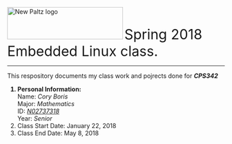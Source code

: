 <!DOCTYPE html>
<html>
<body>
<img src="https://www.newpaltz.edu/media/identity/logos/newpaltzlogo.jpg" alt="New Paltz logo" width="267.50000025" height="75">
<font size ="6">Spring 2018 Embedded Linux class.</font>
<hr>
This respository documents my class work and pojrects done for <b><i>CPS342</b></i>
<ol>
  <b><li>Personal Information:</li></b>
		Name: <i>Cory Boris</i>
    	<br>Major: <i>Mathematics</i>	
    	<br>ID: <i><a href="https://www.github.com/N02737318 ">N02737318</a></i>
    	<br>Year: <i>Senior</i>
	<li>Class Start Date: January 22, 2018</li>
        <li>Class End Date: May 8, 2018</li>
</ol>  
</body>







